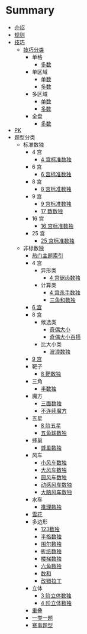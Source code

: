 # Summary

* [介绍](README.md)
* [规则](rules.md)
* [技巧](技巧/README.md)
    * [技巧分类](技巧/分类/README.md)
        * 单格
            * [多数](技巧/分类/单格/多数/README.md)
        * 单区域
            * [单数](技巧/分类/单区域/单数/README.md)
            * [多数](技巧/分类/单区域/多数/README.md)
        * 多区域
            * [单数](技巧/分类/多区域/单数/README.md)
            * [多数](技巧/分类/多区域/多数/README.md)
        * 全盘
            * [多数](技巧/分类/全盘/多数/README.md)
* [PK](PK.md)
* 题型分类
    * 标准数独
        * 4 宫
            * [4 宫标准数独](标准数独/4宫/标准数独.md)
        * 6 宫
            * [6 宫标准数独](标准数独/6宫/标准数独.md)
        * 8 宫
            * [8 宫标准数独](标准数独/8宫/标准数独.md)
        * 9 宫
            * [9 宫标准数独](标准数独/9宫/标准数独.md)
            * [17 数数独](标准数独/9宫/17数数独.md)
        * 16 宫
            * [16 宫标准数独](标准数独/16宫/标准数独.md)
        * 25 宫
            * [25 宫标准数独](标准数独/25宫/标准数独.md)
    * 非标数独
        * [热门主题索引](非标数独/README.md)
        * 4 宫
            * 异形类
                * [4 宫锯齿数独](非标数独/4宫/异形类/锯齿数独.md)
            * 计算类
                * [4 宫杀手数独](非标数独/4宫/计算类/杀手数独.md)
                * [三角和数独](非标数独/4宫/计算类/三角和数独.md)
        * [6 宫](非标数独/6宫)
        * 8 宫
            * 候选类
                * [奇偶大小](非标数独/8宫/候选类/奇偶大小.md)
                * [奇偶大小百搭](非标数独/8宫/候选类/奇偶大小百搭.md)
            * 比大小类
                * [波浪数独](非标数独/8宫/比大小类/波浪数独.md)
        * [9 宫](非标数独/9宫)
        * 靶子
            * [8 靶数独](非标数独/靶子/8靶数独.md)
        * 三角
            * [半数独](非标数独/三角形/半数独.md)
        * 魔方
            * [三面数独](非标数独/魔方/三面数独.md)
            * [不连续魔方](非标数独/魔方/不连续魔方.md)
        * 五星
            * [8 阶五星](非标数独/五星/8阶五星.md)
            * [五角球数独](非标数独/五星/五角球数独.md)
        * 蜂巢
            * [蜂巢数独](非标数独/蜂巢/蜂巢数独.md)
        * 风车
            * [小风车数独](非标数独/风车/小风车数独.md)
            * [大风车数独](非标数独/风车/大风车数独.md)
            * [圆风车数独](非标数独/风车/圆风车数独.md)
            * [动感风车数独](非标数独/风车/动感风车数独.md)
            * [大脑风车数独](非标数独/风车/大脑风车数独.md)
        * 水车
            * [推理数独](非标数独/水车/推理数独.md)
        * [雪花](非标数独/雪花数独.md)
        * 多边形
            * [123数独](非标数独/多边形/123数独.md)
            * [半格数独](非标数独/多边形/半格数独.md)
            * [围尔数独](非标数独/多边形/围尔数独.md)
            * [折纸数独](非标数独/多边形/折纸数独.md)
            * [楼梯数独](非标数独/多边形/楼梯数独.md)
            * [六角数独](非标数独/多边形/六角数独.md)
            * [数和](非标数独/多边形/数和.md)
            * [改错拉丁](非标数独/多边形/改错拉丁.md)
        * 立体
            * [3 阶立体数独](非标数独/立体/3阶立体数独.md)
            * [4 阶立体数独](非标数独/立体/4阶立体数独.md)
        * [重叠](非标数独/重叠/README.md)
        * [一类一题](非标数独/一类一题.md)
        * [赛事题型](非标数独/赛事题型.md)
    